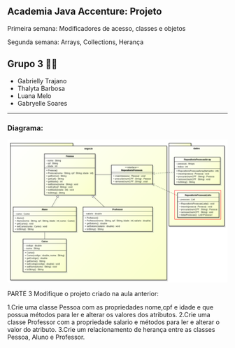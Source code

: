 ## Academia Java Accenture: Projeto

Primeira semana: Modificadores de acesso, classes e objetos

Segunda semana: Arrays, Collections, Herança

## Grupo 3 🎠✨

- Gabrielly Trajano
- Thalyta Barbosa
- Luana Melo
- Gabryelle Soares

---
### Diagrama:

<img src="assets/diagrama.png">

PARTE 3
Modifique o projeto criado na aula anterior:

1.Crie uma classe Pessoa com as propriedades nome,cpf e idade e que possua métodos para ler e alterar os valores dos atributos.
2.Crie uma classe Professor com a propriedade salario e métodos para ler e alterar o valor do atributo.
3.Crie um relacionamento de herança entre as classes Pessoa, Aluno e Professor.


